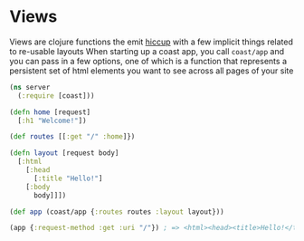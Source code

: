 # Views

Views are clojure functions the emit [hiccup](https://github.com/weavejester/hiccup) with a few implicit things related to re-usable layouts
When starting up a coast app, you call `coast/app` and you can pass in a few options, one of which
is a function that represents a persistent set of html elements you want to see across all pages
of your site

```clojure
(ns server
  (:require [coast]))

(defn home [request]
  [:h1 "Welcome!"])

(def routes [[:get "/" :home]})

(defn layout [request body]
  [:html
    [:head
      [:title "Hello!"]
    [:body
      body]]])

(def app (coast/app {:routes routes :layout layout}))

(app {:request-method :get :uri "/"}) ; => <html><head><title>Hello!</title></head><body><h1>Welcome!</h1></body></html>
```
